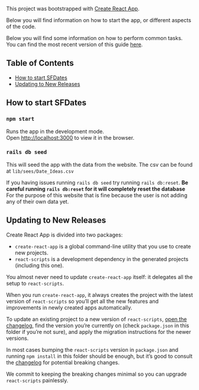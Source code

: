 This project was bootstrapped with [Create React App](https://github.com/facebookincubator/create-react-app).

Below you will find information on how to start the app, or different aspects of the code.

Below you will find some information on how to perform common tasks.<br>
You can find the most recent version of this guide [here](https://github.com/facebook/create-react-app/blob/master/packages/cra-template/template/README.md).

## Table of Contents
- [How to start SFDates](#how-to-start-sfdates)
- [Updating to New Releases](#updating-to-new-releases)

## How to start SFDates
  ### `npm start`

Runs the app in the development mode.<br>
Open [http://localhost:3000](http://localhost:3000) to view it in the browser.

  ### `rails db seed`
  
  This will seed the app with the data from the website. The csv can be found at `lib/sees/Date_Ideas.csv`
  
  If you having issues running `rails db seed` try running `rails db:reset`. **Be careful running `rails db:reset` for it will completely reset the database**
  For the purpose of this website that is fine because the user is not adding any of their own data yet.
## Updating to New Releases

Create React App is divided into two packages:

* `create-react-app` is a global command-line utility that you use to create new projects.
* `react-scripts` is a development dependency in the generated projects (including this one).

You almost never need to update `create-react-app` itself: it delegates all the setup to `react-scripts`.

When you run `create-react-app`, it always creates the project with the latest version of `react-scripts` so you’ll get all the new features and improvements in newly created apps automatically.

To update an existing project to a new version of `react-scripts`, [open the changelog](https://github.com/facebookincubator/create-react-app/blob/master/CHANGELOG.md), find the version you’re currently on (check `package.json` in this folder if you’re not sure), and apply the migration instructions for the newer versions.

In most cases bumping the `react-scripts` version in `package.json` and running `npm install` in this folder should be enough, but it’s good to consult the [changelog](https://github.com/facebookincubator/create-react-app/blob/master/CHANGELOG.md) for potential breaking changes.

We commit to keeping the breaking changes minimal so you can upgrade `react-scripts` painlessly.

